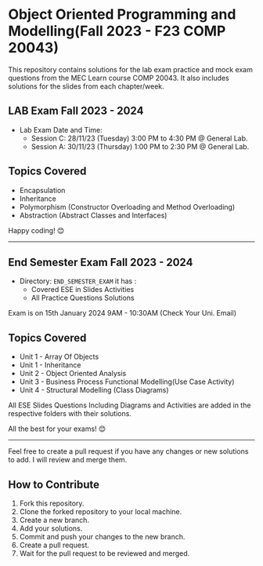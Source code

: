 # Object Oriented Programming and Modelling(Fall 2023 - F23 COMP 20043)

This repository contains solutions for the lab exam practice and mock exam questions from the MEC Learn course COMP 20043. It also includes solutions for the slides from each chapter/week.

## LAB Exam Fall 2023 - 2024

- Lab Exam Date and Time:
    - Session C: 28/11/23 (Tuesday) 3:00 PM to 4:30 PM @ General Lab.
    - Session A: 30/11/23 (Thursday) 1:00 PM to 2:30 PM @ General Lab.

## Topics Covered

- Encapsulation
- Inheritance
- Polymorphism (Constructor Overloading and Method Overloading)
- Abstraction (Abstract Classes and Interfaces)

Happy coding! 😊

--------------------------------

 ## End Semester Exam Fall 2023 - 2024

 - Directory: `END_SEMESTER_EXAM`  it has :
     - Covered ESE in Slides  Activities 
     - All Practice Questions Solutions 

Exam is on 15th January 2024 9AM - 10:30AM (Check Your Uni. Email)


## Topics Covered

- Unit 1 - Array Of Objects
- Unit 1 - Inheritance
- Unit 2 - Object Oriented Analysis
- Unit 3 - Business Process  Functional Modelling(Use Case  Activity)
- Unit 4 - Structural Modelling (Class Diagrams)


All ESE Slides Questions Including Diagrams and Activities are added in the respective folders with their solutions.

All the best for your exams! 😊

-----------------------------

Feel free to create a pull request if you have any changes or new solutions to add. I will review and merge them.


## How to Contribute

1. Fork this repository.
2. Clone the forked repository to your local machine.
3. Create a new branch.
4. Add your solutions.
5. Commit and push your changes to the new branch.
6. Create a pull request.
7. Wait for the pull request to be reviewed and merged. 
